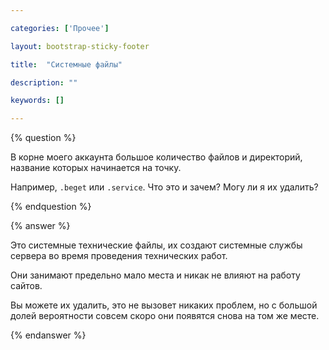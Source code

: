 ```yaml
---

categories: ['Прочее']

layout: bootstrap-sticky-footer

title:  "Системные файлы"

description: ""

keywords: []

--- 
```


{% question %}

В корне моего аккаунта большое количество файлов и директорий, название которых начинается на точку.

Например, `.beget` или `.service`. Что это и зачем? Могу ли я их удалить?

{% endquestion %}



{% answer %}

Это системные технические файлы, их создают системные службы сервера во время проведения технических работ. 

Они занимают предельно мало места и никак не влияют на работу сайтов.

Вы можете их удалить, это не вызовет никаких проблем, но с большой долей вероятности совсем скоро они появятся снова на том же месте.

{% endanswer %}

